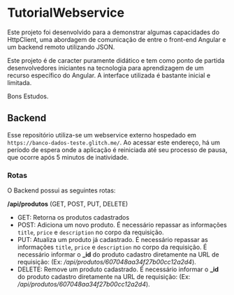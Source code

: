 # TutorialWebservice

Este projeto foi desenvolvido para a demonstrar algumas capacidades do HttpClient, uma abordagem de comunicação de entre o front-end Angular e um backend remoto utilizando JSON.

Este projeto é de caracter puramente didático e tem como ponto de partida desenvolvedores iniciantes na tecnologia para aprendizagem de um recurso específico do Angular. A interface utilizada é bastante inicial e limitada.

Bons Estudos.

## Backend

Esse repositório utiliza-se um webservice externo hospedado em `https://banco-dados-teste.glitch.me/`. Ao acessar este endereço, há um período de espera onde a aplicação é reiniciada até seu processo de pausa, que ocorre após 5 minutos de inatividade.

### Rotas

O Backend possui as seguintes rotas:

**/api/produtos** (GET, POST, PUT, DELETE)
- GET: Retorna os produtos cadastrados
- POST: Adiciona um novo produto. É necessário repassar as informações `title`, `price` e `description` no corpo da requisição.
- PUT: Atualiza um produto já cadastrado. É necessário repassar as informações `title`, `price` e `description` no corpo da requisição. É necessário informar o **_id** do produto cadastro diretamente na URL de requisição: (Ex: */api/produtos/607048aa34f27b00cc12a2d4*).
- DELETE: Remove um produto cadastrado. É necessário informar o **_id** do produto cadastro diretamente na URL de requisição: (Ex: */api/produtos/607048aa34f27b00cc12a2d4*).

